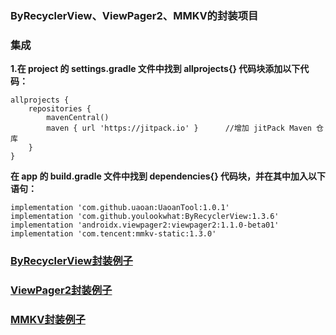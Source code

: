 ### ByRecyclerView、ViewPager2、MMKV的封装项目

### 集成
 **1.在 project 的 settings.gradle 文件中找到 allprojects{} 代码块添加以下代码：** 

```
allprojects {
    repositories {
        mavenCentral()
        maven { url 'https://jitpack.io' }      //增加 jitPack Maven 仓库
    }
}
```
 **在 app 的 build.gradle 文件中找到 dependencies{} 代码块，并在其中加入以下语句：** 

```
implementation 'com.github.uaoan:UaoanTool:1.0.1'
implementation 'com.github.youlookwhat:ByRecyclerView:1.3.6'
implementation 'androidx.viewpager2:viewpager2:1.1.0-beta01'
implementation 'com.tencent:mmkv-static:1.3.0'
```

### [ByRecyclerView封装例子](https://github.com/uaoan/UaoanTool/blob/master/UaoanLibrary/src/main/java/com/uaoanlao/uaoanlibrary/RecyclerView/UaoanByRecyclerView.java)
### [ViewPager2封装例子](https://github.com/uaoan/UaoanTool/blob/master/UaoanLibrary/src/main/java/com/uaoanlao/uaoanlibrary/ViewPager2/UaoanViewPager2.java)
### [MMKV封装例子](https://github.com/uaoan/UaoanTool/blob/master/UaoanLibrary/src/main/java/com/uaoanlao/uaoanlibrary/UaoanMMKV.java)
